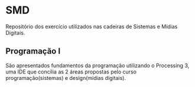 # SMD
Repositório dos exercício utilizados nas cadeiras de Sistemas e Mídias Digitais.

## Programação I
São apresentados fundamentos da programação utilizando o Processing 3, uma IDE que concilia as 2 áreas propostas pelo curso programação(sistemas) e design(mídias digitais).
